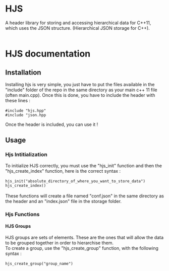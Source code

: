 # HJS
A header library for storing and accessing hierarchical data for C++11, which uses the JSON structure. (Hierarchical JSON storage for C++).
<br/> <br/>
# HJS documentation
## Installation
Installing hjs is very simple, you just have to put the files available in the "include" folder of the repo in the same directory as your main c++ 11 file (often main.cpp). Once this is done, you have to include the header with these lines : <br/> <br/>
```#include "hjs.hpp"``` <br/>
```#include "json.hpp``` <br/>

Once the header is included, you can use it !

## Usage
### Hjs Intitialization
To initialize HJS correctly, you must use the "hjs_init" function and then the "hjs_create_index" function, here is the correct syntax : <br/> <br/>
```hjs_init("absolute_directory_of_where_you_want_to_store_data")``` <br/>
```hjs_create_index()``` <br/> <br/>
These functions will create a file named "conf.json" in the same directory as the header and an "index.json" file in the storage folder.

### Hjs Functions
#### HJS Groups
HJS groups are sets of elements. These are the ones that will allow the data to be grouped together in order to hierarchise them.
<br/>To create a group, use the "hjs_create_group" function, with the following syntax : <br/> <br/>
```hjs_create_group("group_name")``` <br/> <br/>